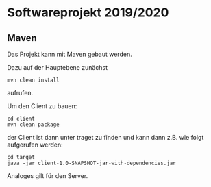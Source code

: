 Softwareprojekt 2019/2020	
===============


Maven
-----
Das Projekt kann mit Maven gebaut werden. 

Dazu auf der Hauptebene zunächst

<pre><code>mvn clean install
</code></pre>

aufrufen.

Um den Client zu bauen:
<pre><code>cd client
mvn clean package
</code></pre>

der Client ist dann unter traget zu finden und kann dann z.B. wie folgt aufgerufen werden:

<pre><code>cd target
java -jar client-1.0-SNAPSHOT-jar-with-dependencies.jar
</code></pre>

Analoges gilt für den Server.
